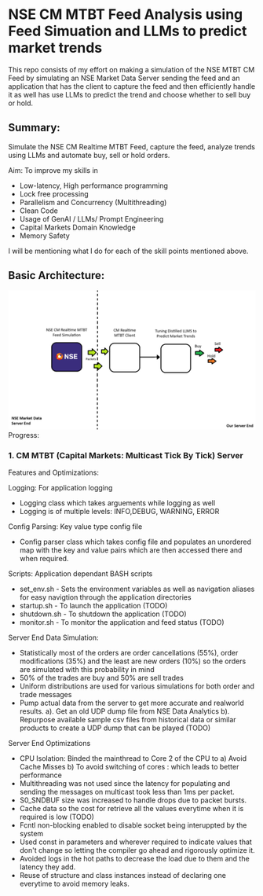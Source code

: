 # NSE CM MTBT Feed Analysis using Feed Simuation and LLMs to predict market trends 
This repo consists of my effort on making a simulation of the NSE MTBT CM Feed by simulating an NSE Market Data Server sending the feed and an application that has the client to capture the feed and then efficiently handle it as well has use LLMs to predict the trend and choose whether to sell buy or hold.

## Summary: 
Simulate the NSE CM Realtime MTBT Feed, capture the feed, analyze trends using LLMs and automate buy, sell or hold orders.

Aim: To improve my skills in 
- Low-latency, High performance programming
- Lock free processing
- Parallelism and Concurrency (Multithreading)
- Clean Code
- Usage of GenAI / LLMs/ Prompt Engineering
- Capital  Markets Domain Knowledge
- Memory Safety

I will be mentioning what I do for each of the skill points mentioned above.

## Basic Architecture:
![screenshot](resources/basic-architecture.png)
Progress:
### 1. CM MTBT (Capital Markets: Multicast Tick By Tick) Server 
Features and Optimizations:

Logging: For application logging
- Logging class which takes arguements while logging as well
- Logging is of multiple levels: INFO,DEBUG, WARNING, ERROR

Config Parsing: Key value type config file
- Config parser class which takes config file and populates an unordered map with the key and value pairs which are then accessed there and when required.

Scripts: Application dependant BASH scripts
- set_env.sh  - Sets the environment variables as well as navigation aliases for easy navigtion through the application directories
- startup.sh  - To launch the application (TODO)
- shutdown.sh - To shutdown the application (TODO)
- monitor.sh  - To monitor the application and feed status (TODO)

Server End Data Simulation: 
- Statistically most of the orders are order cancellations (55%), order modifications (35%) and the least are new orders (10%) so the orders are simulated with this probability in mind 
- 50% of the trades are buy and 50% are sell trades
- Uniform distributions are used for various simulations for both order and trade messages
- Pump actual data from the server to get more accurate and realworld results. a). Get an old UDP dump file from NSE Data Analytics b). Repurpose available sample csv files from historical data or similar products to create a UDP dump that can be played (TODO)

Server End Optimizations
- CPU Isolation: Binded the mainthread to Core 2 of the CPU to 
a) Avoid Cache Misses b) To avoid switching of cores : which leads to better performance
- Multithreading was not used since the latency for populating and sending the messages on multicast took less than 1ms per packet.
- S0_SNDBUF size was increased to handle drops due to packet bursts.
- Cache data so the cost for retrieve all the values everytime when it is required is low (TODO)
- Fcntl non-blocking enabled to disable socket being interuppted by the system
- Used const in parameters and wherever required to indicate values that don't change so letting the compiler go ahead and rigorously optimize it.
- Avoided logs in the hot paths to decrease the load due to them and the latency they add.
- Reuse of structure and class instances instead of declaring one everytime to avoid memory leaks.


